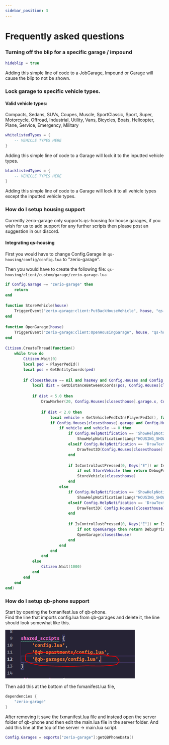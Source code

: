```yaml
---
sidebar_position: 3
---
```


# Frequently asked questions

### Turning off the blip for a specific garage / impound

```lua
hideblip = true
```

Adding this simple line of code to a JobGarage, Impound or Garage will cause the blip to not be shown.

### Lock garage to specific vehicle types.

#### Valid vehicle types:

Compacts, Sedans, SUVs, Coupes, Muscle, SportClassic, Sport, Super, Motorcycle, Offroad, Industrial, Utility, Vans, Bicycles, Boats, Helicopter, Plane, Service, Emergency, Military

```lua
whitelistedTypes = {
    -- VEHICLE TYPES HERE
}
```

Adding this simple line of code to a Garage will lock it to the inputted vehicle types.

```lua
blacklistedTypes = {
    -- VEHICLE TYPES HERE
}
```

Adding this simple line of code to a Garage will lock it to all vehicle types except the inputted vehicle types.

### How do I setup housing support

Currently zerio-garage only supports qs-housing for house garages, if you wish for us to add support for any further scripts then please post an suggestion in our discord.

#### Integrating qs-housing

First you would have to change Config.Garage in `qs-housing/config/config.lua` to "zerio-garage".

Then you would have to create the following file: `qs-housing/client/custom/garage/zerio-garage.lua`

```lua title="qs-housing/client/custom/garage/zerio-garage.lua"
if Config.Garage ~= "zerio-garage" then
    return
end

function StoreVehicle(house)
    TriggerEvent("zerio-garage:client:PutBackHouseVehicle", house, "qs-housing")
end

function OpenGarage(house)
    TriggerEvent("zerio-garage:client:OpenHousingGarage", house, "qs-housing")
end

Citizen.CreateThread(function()
    while true do
        Citizen.Wait(0)
        local ped = PlayerPedId()
        local pos = GetEntityCoords(ped)

        if closesthouse ~= nil and hasKey and Config.Houses and Config.Houses[closesthouse] and Config.Houses[closesthouse].garage then
            local dist = GetDistanceBetweenCoords(pos, Config.Houses[closesthouse].garage.x, Config.Houses[closesthouse].garage.y, Config.Houses[closesthouse].garage.z, true)

            if dist < 5.0 then
                DrawMarker(20, Config.Houses[closesthouse].garage.x, Config.Houses[closesthouse].garage.y, Config.Houses[closesthouse].garage.z + 0.3, 0.0, 0.0, 0.0, 0.0, 0.0, 0.0, 0.3, 0.3, 0.15, 120, 10, 20, 155, false, false, false, 1, false, false, false)

                if dist < 2.0 then
                    local vehicle = GetVehiclePedIsIn(PlayerPedId(), false)
                    if Config.Houses[closesthouse].garage and Config.Houses[closesthouse].garage.x and Config.Houses[closesthouse].garage.y and Config.Houses[closesthouse].garage.z then
                        if vehicle and vehicle ~= 0 then
                            if Config.HelpNotification == 'ShowHelpNotification' then
                                ShowHelpNotification(Lang("HOUSING_SHOWHELP_GARAGE_STORE"))
                            elseif Config.HelpNotification == 'DrawText3D' then
                                DrawText3D(Config.Houses[closesthouse].garage.x, Config.Houses[closesthouse].garage.y, Config.Houses[closesthouse].garage.z + 0.3, Lang("HOUSING_DRAWTEXT_GARAGE_STORE"))
                            end

                            if IsControlJustPressed(0, Keys["E"]) or IsDisabledControlJustPressed(0, Keys["E"]) then
                                if not StoreVehicle then return DebugPrint("Your client/custom/garages/*.lua is not correctly configured") end
                                StoreVehicle(closesthouse)
                            end
                        else
                            if Config.HelpNotification == 'ShowHelpNotification' then
                                ShowHelpNotification(Lang("HOUSING_SHOWHELP_GARAGE_MENU"))
                            elseif Config.HelpNotification == 'DrawText3D' then
                                DrawText3D( Config.Houses[closesthouse].garage.x, Config.Houses[closesthouse].garage.y,  Config.Houses[closesthouse].garage.z + 0.3,  Lang("HOUSING_DRAWTEXT_GARAGE_STORE"))
                            end

                            if IsControlJustPressed(0, Keys["E"]) or IsDisabledControlJustPressed(0, Keys["E"]) then
                                if not OpenGarage then return DebugPrint("Your client/custom/garages/*.lua is not correctly configured") end
                                OpenGarage(closesthouse)
                            end
                        end
                    end
                end
            else
                Citizen.Wait(1000)
            end
        end
    end
end)
```

### How do I setup qb-phone support

Start by opening the fxmanifest.lua of qb-phone.\
Find the line that imports config.lua from qb-garages and delete it, the line should look somewhat like this.

![](./assets/images/faq1.webp)

Then add this at the bottom of the fxmanifest.lua file,

```lua
dependencies {
    "zerio-garage"
}
```

After removing it save the fxmanifest.lua file and instead open the server folder of qb-phone and then edit the main.lua file in the server folder. And add this line at the top of the server -> main.lua script.

```lua
Config.Garages = exports["zerio-garage"]:getQBPhoneData()
```
